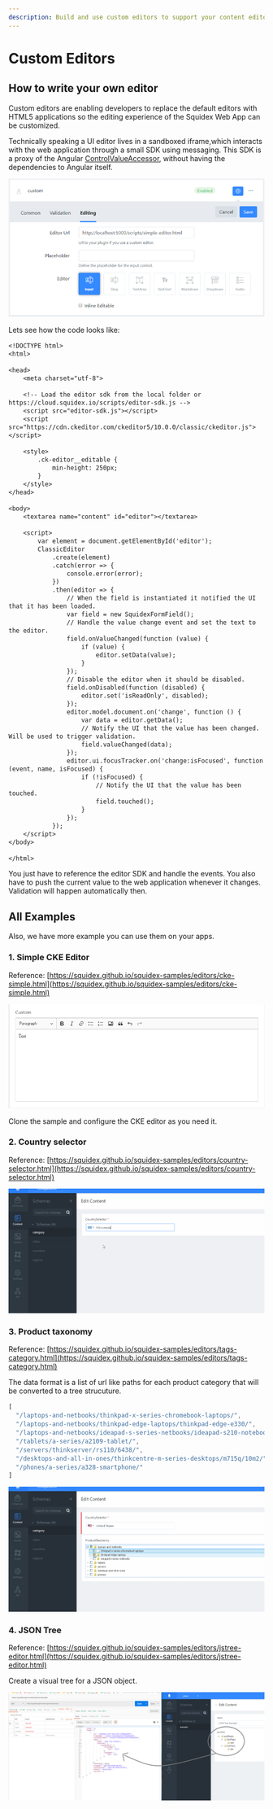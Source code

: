 ```yaml
---
description: Build and use custom editors to support your content editors.
---
```


# Custom Editors

## How to write your own editor

Custom editors are enabling developers to replace the default editors with HTML5 applications so the editing experience of the Squidex Web App can be customized.

Technically speaking a UI editor lives in a sandboxed iframe,which interacts with the web application through a small SDK using messaging. This SDK is a proxy of the Angular [ControlValueAccessor](https://angular.io/api/forms/ControlValueAccessor), without having the dependencies to Angular itself.

![Define Editor URL](../../.gitbook/assets/custom-editors.png)

Lets see how the code looks like:

```markup
<!DOCTYPE html>
<html>

<head>
    <meta charset="utf-8">

    <!-- Load the editor sdk from the local folder or https://cloud.squidex.io/scripts/editor-sdk.js -->
    <script src="editor-sdk.js"></script>
    <script src="https://cdn.ckeditor.com/ckeditor5/10.0.0/classic/ckeditor.js"></script>

    <style>
        .ck-editor__editable {
            min-height: 250px;
        }
    </style>
</head>

<body>
    <textarea name="content" id="editor"></textarea>

    <script>
        var element = document.getElementById('editor');
        ClassicEditor
            .create(element)
            .catch(error => {
                console.error(error);
            })
            .then(editor => {
                // When the field is instantiated it notified the UI that it has been loaded.
                var field = new SquidexFormField();
                // Handle the value change event and set the text to the editor.
                field.onValueChanged(function (value) {
                    if (value) {
                        editor.setData(value);
                    }
                });
                // Disable the editor when it should be disabled.
                field.onDisabled(function (disabled) {
                    editor.set('isReadOnly', disabled);
                });
                editor.model.document.on('change', function () {
                    var data = editor.getData();
                    // Notify the UI that the value has been changed. Will be used to trigger validation.
                    field.valueChanged(data);
                });
                editor.ui.focusTracker.on('change:isFocused', function (event, name, isFocused) {
                    if (!isFocused) {
                        // Notify the UI that the value has been touched.
                        field.touched();
                    }
                });
            });
    </script>
</body>

</html>
```

You just have to reference the editor SDK and handle the events. You also have to push the current value to the web application whenever it changes. Validation will happen automatically then.

## All Examples

Also, we have more example you can use them on your apps.

### 1. Simple CKE Editor

Reference: [https://squidex.github.io/squidex-samples/editors/cke-simple.html](https://squidex.github.io/squidex-samples/editors/cke-simple.html)

![CKE Editor](../../.gitbook/assets/cke.png)

Clone the sample and configure the CKE editor as you need it.

### 2. Country selector

Reference: [https://squidex.github.io/squidex-samples/editors/country-selector.html](https://squidex.github.io/squidex-samples/editors/country-selector.html)

![Country Selector](../../.gitbook/assets/country-selector.gif)

### 3. Product taxonomy

Reference: [https://squidex.github.io/squidex-samples/editors/tags-category.html](https://squidex.github.io/squidex-samples/editors/tags-category.html)

The data format is a list of url like paths for each product category that will be converted to a tree strucuture.

```javascript
[
  "/laptops-and-netbooks/thinkpad-x-series-chromebook-laptops/",
  "/laptops-and-netbooks/thinkpad-edge-laptops/thinkpad-edge-e330/",
  "/laptops-and-netbooks/ideapad-s-series-netbooks/ideapad-s210-notebook/",
  "/tablets/a-series/a2109-tablet/",
  "/servers/thinkserver/rs110/6438/",
  "/desktops-and-all-in-ones/thinkcentre-m-series-desktops/m715q/10m2/",
  "/phones/a-series/a328-smartphone/"
]
```

![Product taxonomy](../../.gitbook/assets/product-taxonomy.gif)

### 4. JSON Tree

Reference: [https://squidex.github.io/squidex-samples/editors/jstree-editor.html](https://squidex.github.io/squidex-samples/editors/jstree-editor.html)

Create a visual tree for a JSON object.

![JSON Tree](../../.gitbook/assets/jstree-editor.png)

